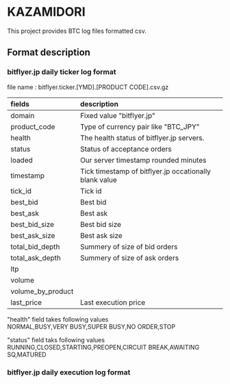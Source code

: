 # KAZAMIDORI
This project provides BTC log files formatted csv.  

## Format description  
### bitflyer.jp daily ticker log format  
file name : bitflyer.ticker.[YMD].[PRODUCT CODE].csv.gz

|fields|description|
|:---|:---|
|domain|Fixed value "bitflyer.jp"|
|product_code|Type of currency pair like "BTC_JPY"|
|health|The health status of bitflyer.jp servers.|
|status|Status of acceptance orders|
|loaded|Our server timestamp rounded minutes|
|timestamp|Tick timestamp of bitflyer.jp occationally blank value|
|tick_id|Tick id|
|best_bid|Best bid|
|best_ask|Best ask|
|best_bid_size|Best bid size|
|best_ask_size|Best ask size|
|total_bid_depth|Summery of size of bid orders|
|total_ask_depth|Summery of size of ask orders|
|ltp||
|volume||
|volume_by_product||
|last_price|Last execution price|

"health" field takes following values  
NORMAL,BUSY,VERY BUSY,SUPER BUSY,NO ORDER,STOP

"status" field taks following values
RUNNING,CLOSED,STARTING,PREOPEN,CIRCUIT BREAK,AWAITING SQ,MATURED	

### bitflyer.jp daily execution log format

